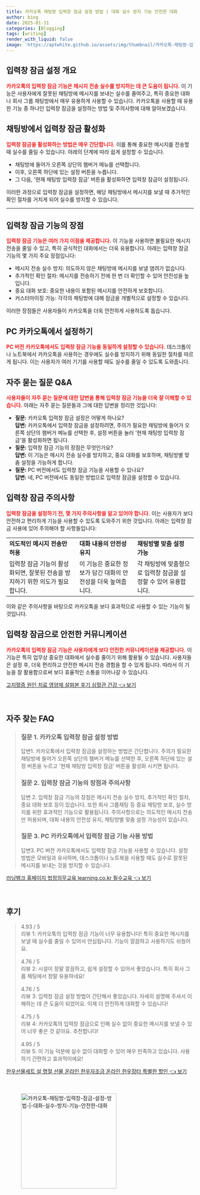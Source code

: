 ```yaml
---
title: 카카오톡 채팅방 입력창 잠금 설정 방법 | 대화 실수 방지 기능 안전한 대화
author: bing
date: 2025-01-31
categories: [Blogging]
tags: [writing]
render_with_liquid: false
image: 'https://aptwhite.github.io/assets/img/thumbnail/카카오톡-채팅방-입력창-잠금-설정-방법-|-대화-실수-방지-기능-안전한-대화.webp'
---
```



<h2 id='입력창 잠금 설정 개요'>입력창 잠금 설정 개요</h2>

<p><b><span style="color: #ee2323;">카카오톡의 입력창 잠금 기능은 메시지 전송 실수를 방지하는 데 큰 도움이 됩니다.</span></b> 이 기능은 사용자에게 잘못된 채팅방에 메시지를 보내는 실수를 줄여주고, 특히 중요한 대화나 회사 그룹 채팅방에서 매우 유용하게 사용할 수 있습니다. 카카오톡을 사용할 때 유용한 기능 중 하나인 입력창 잠금을 설정하는 방법 및 주의사항에 대해 알아보겠습니다.</p>

<h2 id='채팅방에서 입력창 잠금 활성화'>채팅방에서 입력창 잠금 활성화</h2>

<p><b><span style="color: #ee2323;">입력창 잠금을 활성화하는 방법은 매우 간단합니다.</span></b> 이를 통해 중요한 메시지를 전송할 때 실수를 줄일 수 있습니다. 아래의 단계에 따라 쉽게 설정할 수 있습니다.</p>

<ul>
    <li>채팅방에 들어가 오른쪽 상단의 햄버거 메뉴를 선택합니다.</li>
    <li>이후, 오른쪽 하단에 있는 설정 버튼을 누릅니다.</li>
    <li>그 다음, '현재 채팅방 입력창 잠금' 버튼을 활성화하면 입력창 잠금이 설정됩니다.</li>
</ul>

<p>이러한 과정으로 입력창 잠금을 설정하면, 해당 채팅방에서 메시지를 보낼 때 추가적인 확인 절차를 거치게 되어 실수를 방지할 수 있습니다. </p>

<hr />

<h2 id='입력창 잠금 기능의 장점'>입력창 잠금 기능의 장점</h2>

<p><b><span style="color: #ee2323;">입력창 잠금 기능은 여러 가지 이점을 제공합니다.</span></b> 이 기능을 사용하면 불필요한 메시지 전송을 줄일 수 있고, 특히 공식적인 대화에서는 더욱 유용합니다. 아래는 입력창 잠금 기능의 몇 가지 주요 장점입니다:</p>

<ul>
    <li>메시지 전송 실수 방지: 의도하지 않은 채팅방에 메시지를 보낼 염려가 없습니다.</li>
    <li>추가적인 확인 절차: 메시지를 전송하기 전에 한 번 더 확인할 수 있어 안전성을 높입니다.</li>
    <li>중요 대화 보호: 중요한 내용이 포함된 메시지를 안전하게 보호합니다.</li>
    <li>커스터마이징 가능: 각각의 채팅방에 대해 잠금을 개별적으로 설정할 수 있습니다.</li>
</ul>

<p>이러한 장점들은 사용자들이 카카오톡을 더욱 안전하게 사용하도록 돕습니다.</p>

<h2 id='PC 카카오톡에서 설정하기'>PC 카카오톡에서 설정하기</h2>

<p><b><span style="color: #ee2323;">PC 버전 카카오톡에서도 입력창 잠금 기능을 동일하게 설정할 수 있습니다.</span></b> 데스크톱이나 노트북에서 카카오톡을 사용하는 경우에도 실수를 방지하기 위해 동일한 절차를 따르게 됩니다. 이는 사용자가 여러 기기를 사용할 때도 실수를 줄일 수 있도록 도와줍니다.</p>

<h2 id='자주 묻는 질문 Q&A'>자주 묻는 질문 Q&A</h2>

<p><b><span style="color: #ee2323;">사용자들이 자주 묻는 질문에 대한 답변을 통해 입력창 잠금 기능을 더욱 잘 이해할 수 있습니다.</span></b> 아래는 자주 묻는 질문들과 그에 대한 답변을 정리한 것입니다:</p>

<ul>
    <li><b>질문:</b> 카카오톡 입력창 잠금 설정은 어떻게 하나요?<br/>
    <b>답변:</b> 카카오톡에서 입력창 잠금을 설정하려면, 주의가 필요한 채팅방에 들어가 오른쪽 상단의 햄버거 메뉴를 선택한 후, 설정 버튼을 눌러 '현재 채팅방 입력창 잠금'을 활성화하면 됩니다.</li>
    <li><b>질문:</b> 입력창 잠금 기능의 장점은 무엇인가요?<br/>
    <b>답변:</b> 이 기능은 메시지 전송 실수를 방지하고, 중요 대화를 보호하며, 채팅방별 맞춤 설정을 가능하게 합니다.</li>
    <li><b>질문:</b> PC 버전에서도 입력창 잠금 기능을 사용할 수 있나요?<br/>
    <b>답변:</b> 네, PC 버전에서도 동일한 방법으로 입력창 잠금을 설정할 수 있습니다.</li>
</ul>

<h2 id='입력창 잠금 주의사항'>입력창 잠금 주의사항</h2>

<p><b><span style="color: #ee2323;">입력창 잠금을 설정하기 전, 몇 가지 주의사항을 알고 있어야 합니다.</span></b> 이는 사용자가 보다 안전하고 편리하게 기능을 사용할 수 있도록 도와주기 위한 것입니다. 아래는 입력창 잠금 사용에 있어 주의해야 할 사항들입니다:</p>

<table>
    <tr>
        <td><b>의도적인 메시지 전송만 허용</b></td>
        <td><b>대화 내용의 안전성 유지</b></td>
        <td><b>채팅방별 맞춤 설정 가능</b></td>
    </tr>
    <tr>
        <td>입력창 잠금 기능이 활성화되면, 잘못된 전송을 방지하기 위한 의도가 필요합니다.</td>
        <td>이 기능은 중요한 정보가 담긴 대화의 안전성을 더욱 높여줍니다.</td>
        <td>각 채팅방에 맞춤형으로 입력창 잠금을 설정할 수 있어 유용합니다.</td>
    </tr>
</table>

<p>이와 같은 주의사항을 바탕으로 카카오톡을 보다 효과적으로 사용할 수 있는 기능이 될 것입니다.</p>

<h2 id='입력창 잠금으로 안전한 커뮤니케이션'>입력창 잠금으로 안전한 커뮤니케이션</h2>

<p><b><span style="color: #ee2323;">카카오톡의 입력창 잠금 기능은 사용자에게 보다 안전한 커뮤니케이션을 제공합니다.</span></b> 이 기능은 특히 업무상 중요한 대화에서 실수를 줄이기 위해 활용될 수 있습니다. 사용자들은 설정 후, 더욱 편리하고 안전한 메시지 전송 경험을 할 수 있게 됩니다. 따라서 이 기능을 잘 활용함으로써 보다 효율적인 소통을 이어나갈 수 있습니다.</p>


<p><a class="click-button" title="고지혈증 원인 치료 영양제 살펴본 후기 심혈관 건강" href="https://aptwhite.github.io/posts/%EA%B3%A0%EC%A7%80%ED%98%88%EC%A6%9D-%EC%9B%90%EC%9D%B8-%EC%B9%98%EB%A3%8C-%EC%98%81%EC%96%91%EC%A0%9C-%EC%82%B4%ED%8E%B4%EB%B3%B8-%ED%9B%84%EA%B8%B0-%EC%8B%AC%ED%98%88%EA%B4%80-%EA%B1%B4%EA%B0%95/" rel="dofollow">고지혈증 원인 치료 영양제 살펴본 후기 심혈관 건강 👈 보기</a></p><br>
<h2 id='자주_찾는_FAQ'>자주 찾는 FAQ</h2>
<div itemscope="" itemtype="https://schema.org/FAQPage"> 
<blockquote> 
<div itemscope="" itemprop="mainEntity" itemtype="https://schema.org/Question"> 
<h3 itemprop="name">질문 1. 카카오톡 입력창 잠금 설정 방법</h3> 
<div itemscope="" itemprop="acceptedAnswer" itemtype="https://schema.org/Answer"> 
<span itemprop="text"> 
<p>답변1. 카카오톡에서 입력창 잠금을 설정하는 방법은 간단합니다. 주의가 필요한 채팅방에 들어가 오른쪽 상단의 햄버거 메뉴를 선택한 후, 오른쪽 하단에 있는 설정 버튼을 누르고 '현재 채팅방 입력창 잠금' 버튼을 활성화 시키면 됩니다.</p> 
</span> 
</div> 
</div> 
<div itemscope="" itemprop="mainEntity" itemtype="https://schema.org/Question"> 
<h3 itemprop="name">질문 2. 입력창 잠금 기능의 장점과 주의사항</h3> 
<div itemscope="" itemprop="acceptedAnswer" itemtype="https://schema.org/Answer"> 
<span itemprop="text"> 
<p>답변 2. 입력창 잠금 기능의 장점은 메시지 전송 실수 방지, 추가적인 확인 절차, 중요 대화 보호 등이 있습니다. 또한 회사 그룹채팅 등 중요 채팅방 보호, 실수 방지를 위한 효과적인 기능으로 활용됩니다. 주의사항으로는 의도적인 메시지 전송만 허용되며, 대화 내용의 안전성 유지, 채팅방별 맞춤 설정 가능성이 있습니다.</p> 
</span> 
</div> 
</div> 
<div itemscope="" itemprop="mainEntity" itemtype="https://schema.org/Question"> 
<h3 itemprop="name">질문 3. PC 카카오톡에서 입력창 잠금 기능 사용 방법</h3> 
<div itemscope="" itemprop="acceptedAnswer" itemtype="https://schema.org/Answer"> 
<span itemprop="text"> 
<p>답변3. PC 버전 카카오톡에서도 입력창 잠금 기능을 사용할 수 있습니다. 설정 방법은 모바일과 유사하며, 데스크톱이나 노트북을 사용할 때도 실수로 잘못된 메시지를 보내는 것을 방지할 수 있습니다.</p> 
</span> 
</div> 
</div> 
</blockquote> 
</div>
<p><a class="click-button" title="러닝뱅크 홈페이지 법정의무교육 learning.co.kr 필수교육" href="https://aptwhite.github.io/posts/%EB%9F%AC%EB%8B%9D%EB%B1%85%ED%81%AC-%ED%99%88%ED%8E%98%EC%9D%B4%EC%A7%80-%EB%B2%95%EC%A0%95%EC%9D%98%EB%AC%B4%EA%B5%90%EC%9C%A1-learning.co.kr-%ED%95%84%EC%88%98%EA%B5%90%EC%9C%A1/" rel="dofollow">러닝뱅크 홈페이지 법정의무교육 learning.co.kr 필수교육 👈 보기</a></p><br>
<h2 id='후기'>후기</h2>
<div itemscope itemtype="https://schema.org/Product">
  <blockquote>
  <div itemprop="review" itemscope itemtype="https://schema.org/Review">
      <div itemprop="reviewRating" itemscope itemtype="https://schema.org/Rating"> <span itemprop="ratingValue">4.93</span> / <span itemprop="bestRating">5</span> </div>
      <span itemprop="reviewBody">리뷰 1: 카카오톡의 입력창 잠금 기능이 너무 유용합니다! 특히 중요한 메시지를 보낼 때 실수를 줄일 수 있어서 안심됩니다. 기능이 깔끔하고 사용하기도 쉬웠어요.</span>
  </div>
  <br>
  <div itemprop="review" itemscope itemtype="https://schema.org/Review">
      <div itemprop="reviewRating" itemscope itemtype="https://schema.org/Rating"> <span itemprop="ratingValue">4.76</span> / <span itemprop="bestRating">5</span> </div>
      <span itemprop="reviewBody">리뷰 2: 시설이 정말 깔끔하고, 쉽게 설정할 수 있어서 좋았습니다. 특히 회사 그룹 채팅에서 정말 유용하네요!</span>
  </div>
  <br>
  <div itemprop="review" itemscope itemtype="https://schema.org/Review">
      <div itemprop="reviewRating" itemscope itemtype="https://schema.org/Rating"> <span itemprop="ratingValue">4.76</span> / <span itemprop="bestRating">5</span> </div>
      <span itemprop="reviewBody">리뷰 3: 입력창 잠금 설정 방법이 간단해서 좋았습니다. 자세히 설명해 주셔서 이해하는 데 큰 도움이 되었어요. 이제 더 안전하게 대화할 수 있습니다!</span>
  </div>
  <br>
  <div itemprop="review" itemscope itemtype="https://schema.org/Review">
      <div itemprop="reviewRating" itemscope itemtype="https://schema.org/Rating"> <span itemprop="ratingValue">4.75</span> / <span itemprop="bestRating">5</span> </div>
      <span itemprop="reviewBody">리뷰 4: 카카오톡의 입력창 잠금으로 인해 실수 없이 중요한 메시지를 보낼 수 있어 너무 좋은 것 같아요. 추천합니다!</span>
  </div>
  <br>
  <div itemprop="review" itemscope itemtype="https://schema.org/Review">
      <div itemprop="reviewRating" itemscope itemtype="https://schema.org/Rating"> <span itemprop="ratingValue">4.95</span> / <span itemprop="bestRating">5</span> </div>
      <span itemprop="reviewBody">리뷰 5: 이 기능 덕분에 실수 없이 대화할 수 있어 매우 만족하고 있습니다. 사용하기 간편하고 효과적이에요!</span>
  </div>
  </blockquote>
</div>
<p><a class="click-button" title="한우선물세트 설 명절 선물 온라인 한우자조금 온라인 한우장터 특별한 할인" href="https://aptwhite.github.io/posts/%ED%95%9C%EC%9A%B0%EC%84%A0%EB%AC%BC%EC%84%B8%ED%8A%B8-%EC%84%A4-%EB%AA%85%EC%A0%88-%EC%84%A0%EB%AC%BC-%EC%98%A8%EB%9D%BC%EC%9D%B8-%ED%95%9C%EC%9A%B0%EC%9E%90%EC%A1%B0%EA%B8%88-%EC%98%A8%EB%9D%BC%EC%9D%B8-%ED%95%9C%EC%9A%B0%EC%9E%A5%ED%84%B0-%ED%8A%B9%EB%B3%84%ED%95%9C-%ED%95%A0%EC%9D%B8/" rel="dofollow">한우선물세트 설 명절 선물 온라인 한우자조금 온라인 한우장터 특별한 할인 👈 보기</a></p><br>
<figure class="image"><img src="https://aptwhite.github.io/assets/img/thumbnail/카카오톡-채팅방-입력창-잠금-설정-방법-|-대화-실수-방지-기능-안전한-대화.webp" alt="카카오톡-채팅방-입력창-잠금-설정-방법-|-대화-실수-방지-기능-안전한-대화" width="256" height="256"></figure>